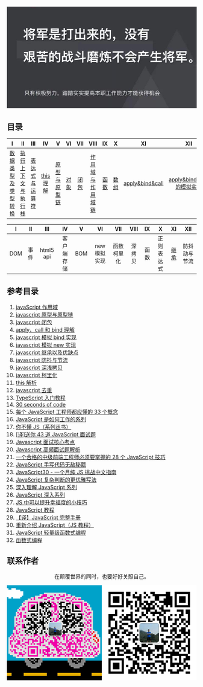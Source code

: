 ![image](./img/timg.jpg)
<br>

## 目录

|                                                                                    I                                                                                    |                                                                          II                                                                           |                                                                                 III                                                                                 |                                                          IV                                                           |                                                                            V                                                                             |                                                      VI                                                      |                                                     VII                                                      |                                                                                      VIII                                                                                      |                                                      IX                                                      |                                                      X                                                       |      XI      |  XII  |
| :---------------------------------------------------------------------------------------------------------------------------------------------------------------------: | :---------------------------------------------------------------------------------------------------------------------------------------------------: | :-----------------------------------------------------------------------------------------------------------------------------------------------------------------: | :-------------------------------------------------------------------------------------------------------------------: | :------------------------------------------------------------------------------------------------------------------------------------------------------: | :----------------------------------------------------------------------------------------------------------: | :----------------------------------------------------------------------------------------------------------: | :----------------------------------------------------------------------------------------------------------------------------------------------------------------------------: | :----------------------------------------------------------------------------------------------------------: | :----------------------------------------------------------------------------------------------------------: | :----------: | :---: |
| [数据类型及类型转换](https://github.com/cs-learning-record/javascript-series/blob/master/javascript/%E6%95%B0%E6%8D%AE%E7%B1%BB%E5%9E%8B%E4%B8%8E%E8%BD%AC%E6%8D%A2.md) | [执行上下文与执行栈](https://github.com/cs-learning-record/javascript-series/blob/master/javascript/%E6%89%A7%E8%A1%8C%E4%B8%8A%E4%B8%8B%E6%96%87.md) | [表达式与运算符](https://github.com/cs-learning-record/javascript-series/blob/master/javascript/%E8%A1%A8%E8%BE%BE%E5%BC%8F%E4%B8%8E%E8%BF%90%E7%AE%97%E7%AC%A6.md) | [this 理解](https://github.com/cs-learning-record/javascript-series/blob/master/javascript/this%E7%90%86%E8%A7%A3.md) | [原型与原型链](https://github.com/cs-learning-record/javascript-series/blob/master/javascript/%E5%8E%9F%E5%9E%8B%E4%B8%8E%E5%8E%9F%E5%9E%8B%E9%93%BE.md) | [对象](https://github.com/cs-learning-record/javascript-series/blob/master/javascript/%E5%AF%B9%E8%B1%A1.md) | [闭包](https://github.com/cs-learning-record/javascript-series/blob/master/javascript/%E9%97%AD%E5%8C%85.md) | [作用域与作用域链](https://github.com/cs-learning-record/javascript-series/blob/master/javascript/%E4%BD%9C%E7%94%A8%E5%9F%9F%E4%B8%8E%E4%BD%9C%E7%94%A8%E5%9F%9F%E9%93%BE.md) | [函数](https://github.com/cs-learning-record/javascript-series/blob/master/javascript/%E5%87%BD%E6%95%B0.md) | [数组](https://github.com/cs-learning-record/javascript-series/blob/master/javascript/%E6%95%B0%E7%BB%84.md) | [apply&bind&call](https://github.com/cs-learning-record/javascript-series/blob/master/javascript/apply%26bind%26call.md) | [apply&bind&call的模拟实现](https://github.com/cs-learning-record/javascript-series/blob/master/javascript/apply%26bind%26call%E6%A8%A1%E6%8B%9F%E5%AE%9E%E7%8E%B0.md)   | 

|   I   |  II   |    III    |     IV     |                                                            V                                                             |      VI      |    VII     |  VIII  |  IX   |     X      |                                                      XI                                                      |     XII      |
| :---: | :---: | :-------: | :--------: | :----------------------------------------------------------------------------------------------------------------------: | :----------: | :--------: | :----: | :---: | :--------: | :----------------------------------------------------------------------------------------------------------: | :----------: |
|  DOM  | 事件  | html5 api | 客户端存储 |  BOM  | new 模拟实现 | 函数柯里化 | 深拷贝 | 函数  | 正则表达式 | [继承](https://github.com/cs-learning-record/javascript-series/blob/master/javascript/%E7%BB%A7%E6%89%BF.md) | 防抖动与节流 |

## 参考目录

1. [javaScript 作用域](https://juejin.im/post/5c3b7133e51d45520a76862c)
2. [javascript 原型与原型链](https://github.com/ftTony/blog/issues/15)
3. [javascript 闭包](https://github.com/ftTony/blog/issues/16)
4. [apply、call 和 bind 理解](https://github.com/ftTony/blog/issues/14)
5. [javascript 模拟 bind 实现](https://github.com/mqyqingfeng/Blog/issues/12)
6. [javascript 模拟 new 实现](https://github.com/mqyqingfeng/Blog/issues/13)
7. [javascript 继承以及优缺点](https://github.com/yygmind/blog/issues/7)
8. [javascript 防抖与节流](https://github.com/ftTony/blog/issues/13)
9.  [javascript 深浅拷贝](https://github.com/ftTony/blog/issues/12)
10. [javascript 柯里化](https://github.com/mqyqingfeng/Blog/issues/42)
11. [this 解析](https://github.com/ftTony/blog/issues/6)
12. [javascript 去重](https://github.com/mqyqingfeng/Blog/issues/27)
13. [TypeScript 入门教程](https://github.com/xcatliu/typescript-tutorial)
14. [30 seconds of code](https://github.com/kujian/30-seconds-of-code)
15. [每个 JavaScript 工程师都应懂的 33 个概念](https://github.com/stephentian/33-js-concepts)
16. [JavaScript 是如何工作的系列](https://github.com/qq449245884/xiaozhi)
17. [你不懂 JS（系列丛书）](https://github.com/getify/You-Dont-Know-JS/tree/1ed-zh-CN)
18. [[译]送你 43 道 JavaScript 面试题](https://github.com/lydiahallie/javascript-questions/blob/master/README-zh_CN.md)
19. [Javascript 面试核心考点](https://mp.weixin.qq.com/s/Bk07WB9hBagL590RRjC4FA)
20. [Javascript 高频面试题解析](https://mp.weixin.qq.com/s/g5Cr0N32W_z9X3qIMLOX6Q)
21. [一个合格的中级前端工程师必须要掌握的 28 个 JavaScript 技巧](https://juejin.im/post/5cef46226fb9a07eaf2b7516)
22. [JavaScript 手写代码无敌秘籍](https://mp.weixin.qq.com/s/4uzNKQcKB5YJbtXF4NQyWg)
23. [JavaScript30 - 一个月纯 JS 挑战中文指南](https://github.com/soyaine/JavaScript30)
24. [JavaScript 复杂判断的更优雅写法](https://juejin.im/post/5bdfef86e51d453bf8051bf8)
25. [深入理解 JavaScript 系列](https://www.cnblogs.com/TomXu/archive/2011/12/15/2288411.html)
26. [JavaScript 深入系列](https://github.com/mqyqingfeng/Blog/issues/17)
27. [JS 中可以提升幸福度的小技巧](https://mp.weixin.qq.com/s/pu2NmyWCQM7oN8H_WRKheA)
28. [JavaScript 教程](https://wangdoc.com/javascript/)
29. [【译】JavaScript 完整手册](https://juejin.im/post/5bff57fee51d45021a167991)
30. [重新介绍 JavaScript（JS 教程）](https://developer.mozilla.org/zh-CN/docs/Web/JavaScript/A_re-introduction_to_JavaScript)
31. [JavaScript 轻量级函数式编程](https://wizardforcel.gitbooks.io/functional-light-js/content/)
32. [函数式编程](https://llh911001.gitbooks.io/mostly-adequate-guide-chinese/content/)

## 联系作者

<div align="center">
    <p>
        在颠覆世界的同时，也要好好关照自己。
    </p>
    <img src="./img/contact.png" />
</div>
